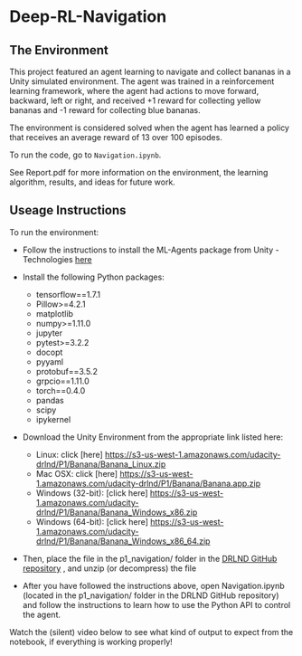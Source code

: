 # Deep-RL-Navigation

## The Environment
This project featured an agent learning to navigate and collect bananas in a Unity simulated environment. The agent was trained in a reinforcement learning framework, where the agent had actions to move forward, backward, left or right, and received +1 reward for collecting yellow bananas and -1 reward for collecting blue bananas.

The environment is considered solved when the agent has learned a policy that receives an average reward of 13 over 100 episodes.

To run the code, go to `Navigation.ipynb`.

See Report.pdf for more information on the environment, the learning algorithm, results, and ideas for future work.

## Useage Instructions
To run the environment:

* Follow the instructions to install the ML-Agents package from Unity - Technologies [here](https://github.com/Unity-Technologies/ml-agents/blob/master/docs/Installation.md)

* Install the following Python packages:
  * tensorflow==1.7.1
  * Pillow>=4.2.1
  * matplotlib
  * numpy>=1.11.0
  * jupyter
  * pytest>=3.2.2
  * docopt
  * pyyaml
  * protobuf==3.5.2
  * grpcio==1.11.0
  * torch==0.4.0
  * pandas
  * scipy
  * ipykernel

* Download the Unity Environment from the appropriate link listed here:
  * Linux: click [here] https://s3-us-west-1.amazonaws.com/udacity-drlnd/P1/Banana/Banana_Linux.zip
  * Mac OSX: click [here] https://s3-us-west-1.amazonaws.com/udacity-drlnd/P1/Banana/Banana.app.zip
  * Windows (32-bit): [click here] https://s3-us-west-1.amazonaws.com/udacity-drlnd/P1/Banana/Banana_Windows_x86.zip
  * Windows (64-bit): [click here] https://s3-us-west-1.amazonaws.com/udacity-drlnd/P1/Banana/Banana_Windows_x86_64.zip
  
* Then, place the file in the p1_navigation/ folder in the [DRLND GitHub repository](https://github.com/udacity/deep-reinforcement-learning#dependencies) , and unzip (or decompress) the file

* After you have followed the instructions above, open Navigation.ipynb (located in the p1_navigation/ folder in the DRLND GitHub repository) and follow the instructions to learn how to use the Python API to control the agent.

Watch the (silent) video below to see what kind of output to expect from the notebook, if everything is working properly!
